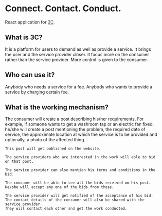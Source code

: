 # Connect. Contact. Conduct.

React application for [3C](https://parag-n.github.io/frontend-react-threec).


## What is 3C?

It is a platform for users to demand as well as provide a service.
It brings the user and the service provider closer.
It focus more on the consumer rather than the service provider.
More control is given to the consumer.


## Who can use it?

Anybody who needs a service for a fee.
Anybody who wants to provide a service by charging certain fee.


## What is the working mechanism?

The consumer will create a post describing his/her requirements.
For example, 
	if someone wants to get a washroom tap or an electric fan fixed,
	he/she will create a post mentioning the problem, the required date of service,
	the approximate location at which the service is to be provided and optionally, a photo of the affected thing.
	
	This post will get published on the website.
	
	The service providers who are interested in the work will able to bid
	on that post.
	
	The service provider can also mention his terms and conditions in the bid.
	
	The consumer will be able to see all the bids received on his post.
	He/she will accept any one of the bids from these.
	
	The service provider will get notified of the acceptance of his bid.
	The contact details of the consumer will also be shared with the service provider.
	They will contact each other and get the work conducted.

